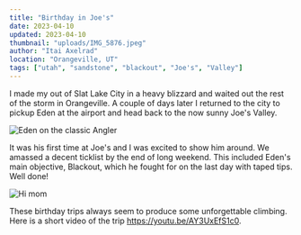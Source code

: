 ```yaml
---
title: "Birthday in Joe's"
date: 2023-04-10
updated: 2023-04-10
thumbnail: "uploads/IMG_5876.jpeg"
author: "Itai Axelrad"
location: "Orangeville, UT"
tags: ["utah", "sandstone", "blackout", "Joe's", "Valley"]
---
```


I made my out of Slat Lake City in a heavy blizzard and waited out the rest of the storm in Orangeville. A couple of days later I returned to the city to pickup Eden at the airport and head back to the now sunny Joe's Valley.

![Eden on the classic Angler](uploads/IMG_5876.jpeg)

It was his first time at Joe's and I was excited to show him around. We amassed a decent ticklist by the end of long weekend. This included Eden's main objective, Blackout, which he fought for on the last day with taped tips. Well done! 

![Hi mom](uploads/IMG_5897.jpeg)

These birthday trips always seem to produce some unforgettable climbing. Here is a short video of the trip https://youtu.be/AY3UxEfS1c0.
